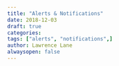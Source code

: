```yaml
---
title: "Alerts & Notifications"
date: 2018-12-03
draft: true
categories:
tags: ["alerts", "notifications",]
author: Lawrence Lane
alwaysopen: false
---
```

